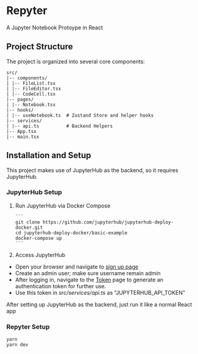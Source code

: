 # Repyter

A Jupyter Notebook Protoype in React

## Project Structure

The project is organized into several core components:

```
src/
|-- components/
| |-- FileList.tsx
| |-- FileEditor.tsx
| |-- CodeCell.tsx
|-- pages/
| |-- Notebook.tsx
|-- hooks/
| |-- useNotebook.ts  # Zustand Store and helper hooks
|-- services/
| |-- api.ts          # Backend Helpers
|-- App.tsx
|-- main.tsx
```

## Installation and Setup

This project makes use of JupyterHub as the backend, so it requires JupyterHub.

### JupyterHub Setup

1.  Run JupyterHub via Docker Compose

        ```
        git clone https://github.com/jupyterhub/jupyterhub-deploy-docker.git
        cd jupyterhub-deploy-docker/basic-example
        docker-compose up
        ```

2.  Access JupyterHub

- Open your browser and navigate to [sign up page](http://localhost:8000/hub/signup)
- Create an admin user; make sure username remain admin
- After logging in, navigate to the [Token](http://localhost:8000/hub/token) page to generate an authentication token for further use.
- Use this token in _src/services/api.ts_ as "JUPYTERHUB_API_TOKEN"

After setting up JupyterHub as the backend, just run it like a normal React app

### Repyter Setup

```
yarn
yarn dev
```
